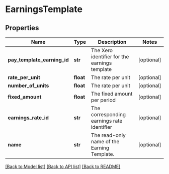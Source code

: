 # EarningsTemplate

## Properties
Name | Type | Description | Notes
------------ | ------------- | ------------- | -------------
**pay_template_earning_id** | **str** | The Xero identifier for the earnings template | [optional] 
**rate_per_unit** | **float** | The rate per unit | [optional] 
**number_of_units** | **float** | The rate per unit | [optional] 
**fixed_amount** | **float** | The fixed amount per period | [optional] 
**earnings_rate_id** | **str** | The corresponding earnings rate identifier | [optional] 
**name** | **str** | The read-only name of the Earning Template. | [optional] 

[[Back to Model list]](../README.md#documentation-for-models) [[Back to API list]](../README.md#documentation-for-api-endpoints) [[Back to README]](../README.md)


